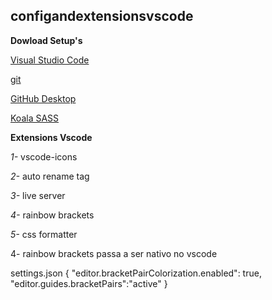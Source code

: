## configandextensionsvscode

**Dowload Setup's**


[Visual Studio Code](https://code.visualstudio.com/download)

[git](https://git-scm.com/)

[GitHub Desktop](https://desktop.github.com/)


[Koala SASS](http://koala-app.com/)



**Extensions Vscode**

*1-* vscode-icons

*2-* auto rename tag

*3-* live server

*4-* rainbow brackets

*5-* css formatter



4- rainbow brackets passa a ser nativo no vscode

settings.json
{
    "editor.bracketPairColorization.enabled": true,
    "editor.guides.bracketPairs":"active"
}
